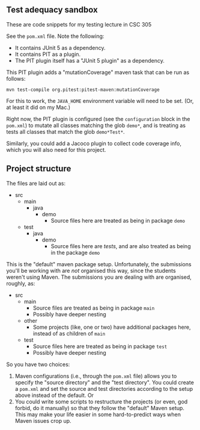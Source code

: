 ## Test adequacy sandbox

These are code snippets for my testing lecture in CSC 305

See the `pom.xml` file. Note the following:
* It contains JUnit 5 as a dependency.
* It contains PIT as a plugin.
* The PIT plugin itself has a "JUnit 5 plugin" as a dependency.

This PIT plugin adds a "mutationCoverage" maven task that can be run as follows:

```
mvn test-compile org.pitest:pitest-maven:mutationCoverage
```

For this to work, the `JAVA_HOME` environment variable will need to be set. (Or, at least it did on my Mac.)

Right now, the PIT plugin is configured (see the `configuration` block in the `pom.xml`) to mutate all classes matching the glob `demo*`, and is treating as tests all classes that match the glob `demo*Test*`.

Similarly, you could add a Jacoco plugin to collect code coverage info, which you will also need for this project.

## Project structure

The files are laid out as:

* src
  - main
    - java 
      - demo
        - Source files here are treated as being in package `demo`
  - test
    - java
      - demo
        - Source files here are _tests_, and are also treated as being in the package `demo`

This is the "default" maven package setup. Unfortunately, the submissions you'll be working with are _not_ organised this way, since the students weren't using Maven. The submissions you are dealing with are organised, roughly, as:

* src
  - main
    - Source files are treated as being in package `main`
    - Possibly have deeper nesting
  - other
    - Some projects (like, one or two) have additional packages here, instead of as children of `main`
  - test
    - Source files here are treated as being in package `test`
    - Possibly have deeper nesting


So you have two choices:

1. Maven configurations (i.e., through the `pom.xml` file) allows you to specify the "source directory" and the "test directory". You could create a `pom.xml` and set the source and test directories according to the setup above instead of the default. Or
2. You could write some scripts to restructure the projects (or even, god forbid, do it manually) so that they follow the "default" Maven setup. This may make your life easier in some hard-to-predict ways when Maven issues crop up.

